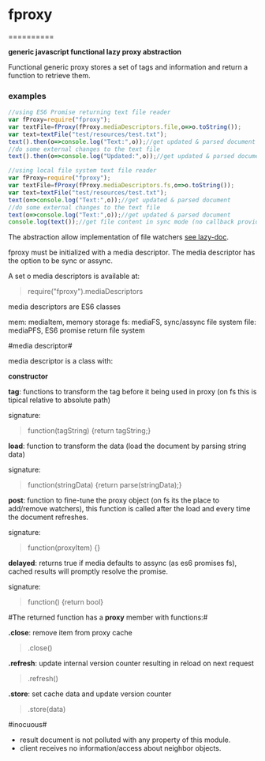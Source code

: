 # fproxy #
==========

**generic javascript functional lazy proxy abstraction**

Functional generic proxy stores a set of tags and information and return a function to retrieve them.

### examples

```javascript
//using ES6 Promise returning text file reader
var fProxy=require("fproxy");
var textFile=fProxy(fProxy.mediaDescriptors.file,o=>o.toString());
var text=textFile("test/resources/test.txt");
text().then(o=>console.log("Text:",o));//get updated & parsed document
//do some external changes to the text file
text().then(o=>console.log("Updated:",o));//get updated & parsed document
```

```javascript
//using local file system text file reader
var fProxy=require("fproxy");
var textFile=fProxy(fProxy.mediaDescriptors.fs,o=>o.toString());
var text=textFile("test/resources/test.txt");
text(o=>console.log("Text:",o));//get updated & parsed document
//do some external changes to the text file
text(o=>console.log("Text:",o));//get updated & parsed document
console.log(text());//get file content in sync mode (no callback provided)
```

The abstraction allow implementation of file watchers [see lazy-doc](https://github.com/neu-rah/lazy-docs).

fproxy must be initialized with a media descriptor. The media descriptor has the option to be sync or assync.

A set o media descriptors is available at:
>require("fproxy").mediaDescriptors

media descriptors are ES6 classes

mem:  mediaItem, memory storage
fs:   mediaFS, sync/assync file system
file: mediaPFS, ES6 promise return file system

#media descriptor#

media descriptor is a class with:

**constructor**

**tag**: functions to transform the tag before it being used in proxy (on fs this is tipical relative to absolute path)

signature:

>function(tagString) {return tagString;}

**load**: function to transform the data (load the document by parsing string data)

signature:

>function(stringData) {return parse(stringData);}

**post**: function to fine-tune the proxy object (on fs its the place to add/remove watchers),
this function is called after the load and every time the document refreshes.

signature:

>function(proxyItem) {}

**delayed**: returns true if media defaults to assync (as es6 promises fs), cached results will promptly resolve the promise.

signature:

>function() {return bool}


#The returned function has a **proxy** member with functions:#

**.close**: remove item from proxy cache

>.close()

**.refresh**: update internal version counter resulting in reload on next request

>.refresh()

**.store**: set cache data and update version counter

>.store(data)

#inocuous#

- result document is not polluted with any property of this module.
- client receives no information/access about neighbor objects.
